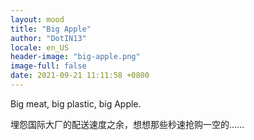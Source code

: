 ```yaml
---
layout: mood
title: "Big Apple"
author: "DotIN13"
locale: en_US
header-image: "big-apple.png"
image-full: false
date: 2021-09-21 11:11:58 +0800
---
```


Big meat, big plastic, big Apple.

埋怨国际大厂的配送速度之余，想想那些秒速抢购一空的……
